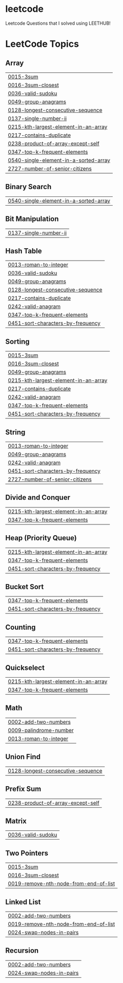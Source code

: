 # leetcode
Leetcode Questions that I solved using LEETHUB!

<!---LeetCode Topics Start-->
# LeetCode Topics
## Array
|  |
| ------- |
| [0015-3sum](https://github.com/shuklaritvik06/leetcode/tree/master/0015-3sum) |
| [0016-3sum-closest](https://github.com/shuklaritvik06/leetcode/tree/master/0016-3sum-closest) |
| [0036-valid-sudoku](https://github.com/shuklaritvik06/leetcode/tree/master/0036-valid-sudoku) |
| [0049-group-anagrams](https://github.com/shuklaritvik06/leetcode/tree/master/0049-group-anagrams) |
| [0128-longest-consecutive-sequence](https://github.com/shuklaritvik06/leetcode/tree/master/0128-longest-consecutive-sequence) |
| [0137-single-number-ii](https://github.com/shuklaritvik06/leetcode/tree/master/0137-single-number-ii) |
| [0215-kth-largest-element-in-an-array](https://github.com/shuklaritvik06/leetcode/tree/master/0215-kth-largest-element-in-an-array) |
| [0217-contains-duplicate](https://github.com/shuklaritvik06/leetcode/tree/master/0217-contains-duplicate) |
| [0238-product-of-array-except-self](https://github.com/shuklaritvik06/leetcode/tree/master/0238-product-of-array-except-self) |
| [0347-top-k-frequent-elements](https://github.com/shuklaritvik06/leetcode/tree/master/0347-top-k-frequent-elements) |
| [0540-single-element-in-a-sorted-array](https://github.com/shuklaritvik06/leetcode/tree/master/0540-single-element-in-a-sorted-array) |
| [2727-number-of-senior-citizens](https://github.com/shuklaritvik06/leetcode/tree/master/2727-number-of-senior-citizens) |
## Binary Search
|  |
| ------- |
| [0540-single-element-in-a-sorted-array](https://github.com/shuklaritvik06/leetcode/tree/master/0540-single-element-in-a-sorted-array) |
## Bit Manipulation
|  |
| ------- |
| [0137-single-number-ii](https://github.com/shuklaritvik06/leetcode/tree/master/0137-single-number-ii) |
## Hash Table
|  |
| ------- |
| [0013-roman-to-integer](https://github.com/shuklaritvik06/leetcode/tree/master/0013-roman-to-integer) |
| [0036-valid-sudoku](https://github.com/shuklaritvik06/leetcode/tree/master/0036-valid-sudoku) |
| [0049-group-anagrams](https://github.com/shuklaritvik06/leetcode/tree/master/0049-group-anagrams) |
| [0128-longest-consecutive-sequence](https://github.com/shuklaritvik06/leetcode/tree/master/0128-longest-consecutive-sequence) |
| [0217-contains-duplicate](https://github.com/shuklaritvik06/leetcode/tree/master/0217-contains-duplicate) |
| [0242-valid-anagram](https://github.com/shuklaritvik06/leetcode/tree/master/0242-valid-anagram) |
| [0347-top-k-frequent-elements](https://github.com/shuklaritvik06/leetcode/tree/master/0347-top-k-frequent-elements) |
| [0451-sort-characters-by-frequency](https://github.com/shuklaritvik06/leetcode/tree/master/0451-sort-characters-by-frequency) |
## Sorting
|  |
| ------- |
| [0015-3sum](https://github.com/shuklaritvik06/leetcode/tree/master/0015-3sum) |
| [0016-3sum-closest](https://github.com/shuklaritvik06/leetcode/tree/master/0016-3sum-closest) |
| [0049-group-anagrams](https://github.com/shuklaritvik06/leetcode/tree/master/0049-group-anagrams) |
| [0215-kth-largest-element-in-an-array](https://github.com/shuklaritvik06/leetcode/tree/master/0215-kth-largest-element-in-an-array) |
| [0217-contains-duplicate](https://github.com/shuklaritvik06/leetcode/tree/master/0217-contains-duplicate) |
| [0242-valid-anagram](https://github.com/shuklaritvik06/leetcode/tree/master/0242-valid-anagram) |
| [0347-top-k-frequent-elements](https://github.com/shuklaritvik06/leetcode/tree/master/0347-top-k-frequent-elements) |
| [0451-sort-characters-by-frequency](https://github.com/shuklaritvik06/leetcode/tree/master/0451-sort-characters-by-frequency) |
## String
|  |
| ------- |
| [0013-roman-to-integer](https://github.com/shuklaritvik06/leetcode/tree/master/0013-roman-to-integer) |
| [0049-group-anagrams](https://github.com/shuklaritvik06/leetcode/tree/master/0049-group-anagrams) |
| [0242-valid-anagram](https://github.com/shuklaritvik06/leetcode/tree/master/0242-valid-anagram) |
| [0451-sort-characters-by-frequency](https://github.com/shuklaritvik06/leetcode/tree/master/0451-sort-characters-by-frequency) |
| [2727-number-of-senior-citizens](https://github.com/shuklaritvik06/leetcode/tree/master/2727-number-of-senior-citizens) |
## Divide and Conquer
|  |
| ------- |
| [0215-kth-largest-element-in-an-array](https://github.com/shuklaritvik06/leetcode/tree/master/0215-kth-largest-element-in-an-array) |
| [0347-top-k-frequent-elements](https://github.com/shuklaritvik06/leetcode/tree/master/0347-top-k-frequent-elements) |
## Heap (Priority Queue)
|  |
| ------- |
| [0215-kth-largest-element-in-an-array](https://github.com/shuklaritvik06/leetcode/tree/master/0215-kth-largest-element-in-an-array) |
| [0347-top-k-frequent-elements](https://github.com/shuklaritvik06/leetcode/tree/master/0347-top-k-frequent-elements) |
| [0451-sort-characters-by-frequency](https://github.com/shuklaritvik06/leetcode/tree/master/0451-sort-characters-by-frequency) |
## Bucket Sort
|  |
| ------- |
| [0347-top-k-frequent-elements](https://github.com/shuklaritvik06/leetcode/tree/master/0347-top-k-frequent-elements) |
| [0451-sort-characters-by-frequency](https://github.com/shuklaritvik06/leetcode/tree/master/0451-sort-characters-by-frequency) |
## Counting
|  |
| ------- |
| [0347-top-k-frequent-elements](https://github.com/shuklaritvik06/leetcode/tree/master/0347-top-k-frequent-elements) |
| [0451-sort-characters-by-frequency](https://github.com/shuklaritvik06/leetcode/tree/master/0451-sort-characters-by-frequency) |
## Quickselect
|  |
| ------- |
| [0215-kth-largest-element-in-an-array](https://github.com/shuklaritvik06/leetcode/tree/master/0215-kth-largest-element-in-an-array) |
| [0347-top-k-frequent-elements](https://github.com/shuklaritvik06/leetcode/tree/master/0347-top-k-frequent-elements) |
## Math
|  |
| ------- |
| [0002-add-two-numbers](https://github.com/shuklaritvik06/leetcode/tree/master/0002-add-two-numbers) |
| [0009-palindrome-number](https://github.com/shuklaritvik06/leetcode/tree/master/0009-palindrome-number) |
| [0013-roman-to-integer](https://github.com/shuklaritvik06/leetcode/tree/master/0013-roman-to-integer) |
## Union Find
|  |
| ------- |
| [0128-longest-consecutive-sequence](https://github.com/shuklaritvik06/leetcode/tree/master/0128-longest-consecutive-sequence) |
## Prefix Sum
|  |
| ------- |
| [0238-product-of-array-except-self](https://github.com/shuklaritvik06/leetcode/tree/master/0238-product-of-array-except-self) |
## Matrix
|  |
| ------- |
| [0036-valid-sudoku](https://github.com/shuklaritvik06/leetcode/tree/master/0036-valid-sudoku) |
## Two Pointers
|  |
| ------- |
| [0015-3sum](https://github.com/shuklaritvik06/leetcode/tree/master/0015-3sum) |
| [0016-3sum-closest](https://github.com/shuklaritvik06/leetcode/tree/master/0016-3sum-closest) |
| [0019-remove-nth-node-from-end-of-list](https://github.com/shuklaritvik06/leetcode/tree/master/0019-remove-nth-node-from-end-of-list) |
## Linked List
|  |
| ------- |
| [0002-add-two-numbers](https://github.com/shuklaritvik06/leetcode/tree/master/0002-add-two-numbers) |
| [0019-remove-nth-node-from-end-of-list](https://github.com/shuklaritvik06/leetcode/tree/master/0019-remove-nth-node-from-end-of-list) |
| [0024-swap-nodes-in-pairs](https://github.com/shuklaritvik06/leetcode/tree/master/0024-swap-nodes-in-pairs) |
## Recursion
|  |
| ------- |
| [0002-add-two-numbers](https://github.com/shuklaritvik06/leetcode/tree/master/0002-add-two-numbers) |
| [0024-swap-nodes-in-pairs](https://github.com/shuklaritvik06/leetcode/tree/master/0024-swap-nodes-in-pairs) |
<!---LeetCode Topics End-->